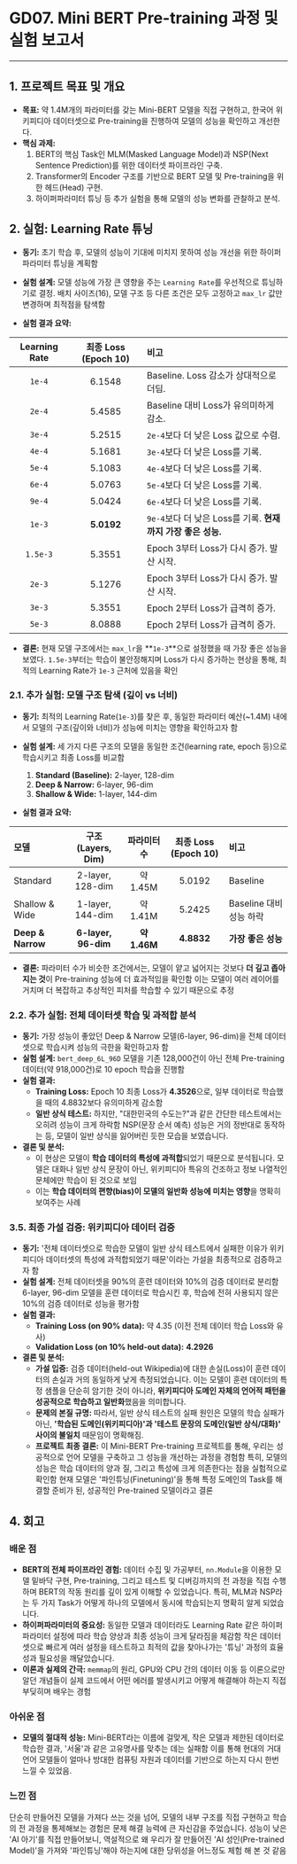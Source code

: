 # GD07. Mini BERT Pre-training 과정 및 실험 보고서

---

## 1. 프로젝트 목표 및 개요

- **목표:** 약 1.4M개의 파라미터를 갖는 Mini-BERT 모델을 직접 구현하고, 한국어 위키피디아 데이터셋으로 Pre-training을 진행하여 모델의 성능을 확인하고 개선한다.
- **핵심 과제:**
    1. BERT의 핵심 Task인 MLM(Masked Language Model)과 NSP(Next Sentence Prediction)를 위한 데이터셋 파이프라인 구축.
    2. Transformer의 Encoder 구조를 기반으로 BERT 모델 및 Pre-training을 위한 헤드(Head) 구현.
    3. 하이퍼파라미터 튜닝 등 추가 실험을 통해 모델의 성능 변화를 관찰하고 분석.

## 2. 실험: Learning Rate 튜닝

- **동기:** 초기 학습 후, 모델의 성능이 기대에 미치지 못하여 성능 개선을 위한 하이퍼파라미터 튜닝을 계획함
- **실험 설계:** 모델 성능에 가장 큰 영향을 주는 `Learning Rate`를 우선적으로 튜닝하기로 결정. 배치 사이즈(16), 모델 구조 등 다른 조건은 모두 고정하고 `max_lr` 값만 변경하며 최적점을 탐색함

- **실험 결과 요약:**

| Learning Rate | 최종 Loss (Epoch 10) | 비고 |
| :---: | :---: | :--- |
| `1e-4` | 6.1548 | Baseline. Loss 감소가 상대적으로 더딤. |
| `2e-4` | 5.4585 | Baseline 대비 Loss가 유의미하게 감소. |
| `3e-4` | 5.2515 | `2e-4`보다 더 낮은 Loss 값으로 수렴. |
| `4e-4` | 5.1681 | `3e-4`보다 더 낮은 Loss를 기록. |
| `5e-4` | 5.1083 | `4e-4`보다 더 낮은 Loss를 기록. |
| `6e-4` | 5.0763 | `5e-4`보다 더 낮은 Loss를 기록. |
| `9e-4` | 5.0424 | `6e-4`보다 더 낮은 Loss를 기록. |
| `1e-3` | **5.0192** | `9e-4`보다 더 낮은 Loss를 기록. **현재까지 가장 좋은 성능.** |
| `1.5e-3`| 5.3551 | Epoch 3부터 Loss가 다시 증가. 발산 시작. |
| `2e-3` | 5.1276 | Epoch 3부터 Loss가 다시 증가. 발산 시작. |
| `3e-3` | 5.3551 | Epoch 2부터 Loss가 급격히 증가. |
| `5e-3` | 8.0888 | Epoch 2부터 Loss가 급격히 증가. |

- **결론:** 현재 모델 구조에서는 `max_lr`을 **`1e-3`**으로 설정했을 때 가장 좋은 성능을 보였다. `1.5e-3`부터는 학습이 불안정해지며 Loss가 다시 증가하는 현상을 통해, 최적의 Learning Rate가 `1e-3` 근처에 있음을 확인

### 2.1. 추가 실험: 모델 구조 탐색 (깊이 vs 너비)

- **동기:** 최적의 Learning Rate(`1e-3`)를 찾은 후, 동일한 파라미터 예산(~1.4M) 내에서 모델의 구조(깊이와 너비)가 성능에 미치는 영향을 확인하고자 함
- **실험 설계:** 세 가지 다른 구조의 모델을 동일한 조건(learning rate, epoch 등)으로 학습시키고 최종 Loss를 비교함
    1.  **Standard (Baseline):** 2-layer, 128-dim
    2.  **Deep & Narrow:** 6-layer, 96-dim
    3.  **Shallow & Wide:** 1-layer, 144-dim

- **실험 결과 요약:**

| 모델 | 구조 (Layers, Dim) | 파라미터 수 | 최종 Loss (Epoch 10) | 비고 |
| :--- | :---: | :---: | :---: | :--- |
| Standard | 2-layer, 128-dim | 약 1.45M | 5.0192 | Baseline |
| Shallow & Wide | 1-layer, 144-dim | 약 1.41M | 5.2425 | Baseline 대비 성능 하락 |
| **Deep & Narrow** | **6-layer, 96-dim** | **약 1.46M** | **4.8832** | **가장 좋은 성능** |

- **결론:** 파라미터 수가 비슷한 조건에서는, 모델이 얕고 넓어지는 것보다 **더 깊고 좁아지는 것**이 Pre-training 성능에 더 효과적임을 확인함 이는 모델이 여러 레이어를 거치며 더 복잡하고 추상적인 피처를 학습할 수 있기 때문으로 추정

### 2.2. 추가 실험: 전체 데이터셋 학습 및 과적합 분석

- **동기:** 가장 성능이 좋았던 Deep & Narrow 모델(6-layer, 96-dim)을 전체 데이터셋으로 학습시켜 성능의 극한을 확인하고자 함
- **실험 설계:** `bert_deep_6L_96D` 모델을 기존 128,000건이 아닌 전체 Pre-training 데이터(약 918,000건)로 10 epoch 학습을 진행함
- **실험 결과:**
    - **Training Loss:** Epoch 10 최종 Loss가 **4.3526**으로, 일부 데이터로 학습했을 때의 4.8832보다 유의미하게 감소함
    - **일반 상식 테스트:** 하지만, "대한민국의 수도는?"과 같은 간단한 테스트에서는 오히려 성능이 크게 하락함 NSP(문장 순서 예측) 성능은 거의 정반대로 동작하는 등, 모델이 일반 상식을 잃어버린 듯한 모습을 보였습니다.
- **결론 및 분석:**
    - 이 현상은 모델이 **학습 데이터의 특성에 과적합**되었기 때문으로 분석됩니다. 모델은 대화나 일반 상식 문장이 아닌, 위키피디아 특유의 건조하고 정보 나열적인 문체에만 학습이 된 것으로 보임
    - 이는 **학습 데이터의 편향(bias)이 모델의 일반화 성능에 미치는 영향**을 명확히 보여주는 사례

### 3.5. 최종 가설 검증: 위키피디아 데이터 검증

- **동기:** '전체 데이터셋으로 학습한 모델이 일반 상식 테스트에서 실패한 이유가 위키피디아 데이터셋의 특성에 과적합되었기 때문'이라는 가설을 최종적으로 검증하고자 함
- **실험 설계:** 전체 데이터셋을 90%의 훈련 데이터와 10%의 검증 데이터로 분리함 6-layer, 96-dim 모델을 훈련 데이터로 학습시킨 후, 학습에 전혀 사용되지 않은 10%의 검증 데이터로 성능을 평가함
- **실험 결과:**
    - **Training Loss (on 90% data):** 약 4.35 (이전 전체 데이터 학습 Loss와 유사)
    - **Validation Loss (on 10% held-out data):** **4.2926**
- **결론 및 분석:**
    - **가설 입증:** 검증 데이터(held-out Wikipedia)에 대한 손실(Loss)이 훈련 데이터의 손실과 거의 동일하게 낮게 측정되었습니다. 이는 모델이 훈련 데이터의 특정 샘플을 단순히 암기한 것이 아니라, **위키피디아 도메인 자체의 언어적 패턴을 성공적으로 학습하고 일반화**했음을 의미합니다.
    - **문제의 본질 규명:** 따라서, 일반 상식 테스트의 실패 원인은 모델의 학습 실패가 아닌, **'학습된 도메인(위키피디아)'과 '테스트 문장의 도메인(일반 상식/대화)' 사이의 불일치** 때문임이 명확해짐.
    - **프로젝트 최종 결론:** 이 Mini-BERT Pre-training 프로젝트를 통해, 우리는 성공적으로 언어 모델을 구축하고 그 성능을 개선하는 과정을 경험함 특히, 모델의 성능은 학습 데이터의 양과 질, 그리고 특성에 크게 의존한다는 점을 실험적으로 확인함 현재 모델은 '파인튜닝(Finetuning)'을 통해 특정 도메인의 Task를 해결할 준비가 된, 성공적인 Pre-trained 모델이라고 결론

## 4. 회고

### 배운 점
- **BERT의 전체 파이프라인 경험:** 데이터 수집 및 가공부터, `nn.Module`을 이용한 모델 밑바닥 구현, Pre-training, 그리고 테스트 및 디버깅까지의 전 과정을 직접 수행하며 BERT의 작동 원리를 깊이 있게 이해할 수 있었습니다. 특히, MLM과 NSP라는 두 가지 Task가 어떻게 하나의 모델에서 동시에 학습되는지 명확히 알게 되었습니다.
- **하이퍼파라미터의 중요성:** 동일한 모델과 데이터라도 Learning Rate 같은 하이퍼파라미터 설정에 따라 학습 양상과 최종 성능이 크게 달라짐을 체감함 작은 데이터셋으로 빠르게 여러 설정을 테스트하고 최적의 값을 찾아나가는 '튜닝' 과정의 효율성과 필요성을 깨달았습니다.
- **이론과 실제의 간극:** `memmap`의 원리, GPU와 CPU 간의 데이터 이동 등 이론으로만 알던 개념들이 실제 코드에서 어떤 에러를 발생시키고 어떻게 해결해야 하는지 직접 부딪히며 배우는 경험

### 아쉬운 점
- **모델의 절대적 성능:** Mini-BERT라는 이름에 걸맞게, 작은 모델과 제한된 데이터로 학습한 결과, '서울'과 같은 고유명사를 맞추는 데는 실패함 이를 통해 현대의 거대 언어 모델들이 얼마나 방대한 컴퓨팅 자원과 데이터를 기반으로 하는지 다시 한번 느낄 수 있었음.

### 느낀 점
단순히 만들어진 모델을 가져다 쓰는 것을 넘어, 모델의 내부 구조를 직접 구현하고 학습의 전 과정을 통제해보는 경험은 문제 해결 능력에 큰 자신감을 주었습니다. 성능이 낮은 'AI 아기'를 직접 만들어보니, 역설적으로 왜 우리가 잘 만들어진 'AI 성인(Pre-trained Model)'을 가져와 '파인튜닝'해야 하는지에 대한 당위성을 어느정도 체험 해 본 것 같음